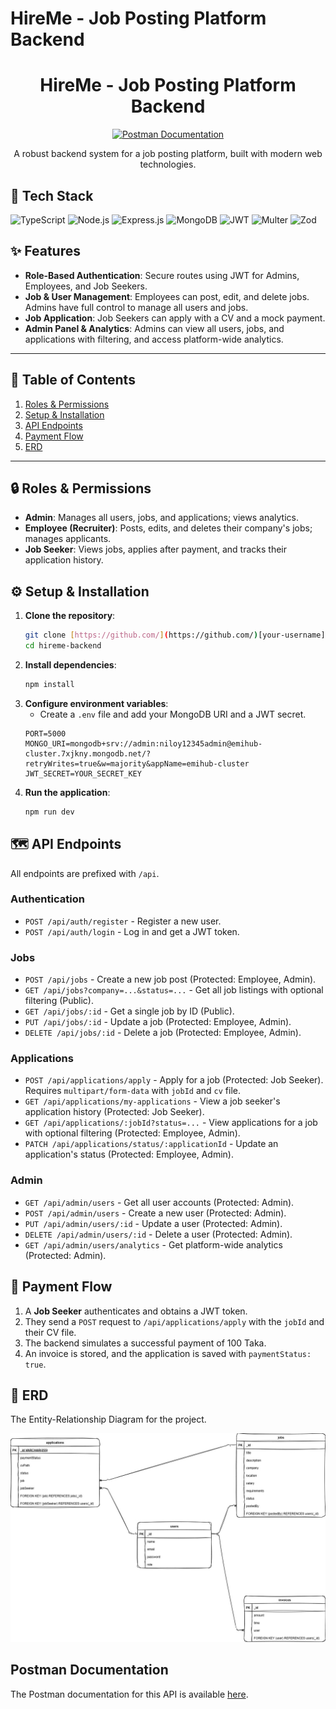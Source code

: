 # HireMe - Job Posting Platform Backend
<h1 align="center">HireMe - Job Posting Platform Backend</h1>

<p align="center">
  
  <a href="https://documenter.getpostman.com/view/46559868/2sB3BGFpD5">
    <img src="https://img.shields.io/badge/Postman-Documentation-F86D22?style=for-the-badge&logo=postman" alt="Postman Documentation">
  </a>
</p>

<p align="center">
  A robust backend system for a job posting platform, built with modern web technologies.
</p>

## 🚀 Tech Stack

<p>
  <img src="https://img.shields.io/badge/TypeScript-007ACC?style=for-the-badge&logo=typescript&logoColor=white" alt="TypeScript">
  <img src="https://img.shields.io/badge/Node.js-339933?style=for-the-badge&logo=nodedotjs&logoColor=white" alt="Node.js">
  <img src="https://img.shields.io/badge/Express.js-000000?style=for-the-badge&logo=express&logoColor=white" alt="Express.js">
  <img src="https://img.shields.io/badge/MongoDB-47A248?style=for-the-badge&logo=mongodb&logoColor=white" alt="MongoDB">
  <img src="https://img.shields.io/badge/JWT-000000?style=for-the-badge&logo=jsonwebtokens&logoColor=white" alt="JWT">
  <img src="https://img.ios/badge/Multer-white?style=for-the-badge&logo=multer" alt="Multer">
  <img src="https://img.shields.io/badge/Zod-367CFF?style=for-the-badge&logo=zod&logoColor=white" alt="Zod">
</p>

## ✨ Features

-   **Role-Based Authentication**: Secure routes using JWT for Admins, Employees, and Job Seekers.
-   **Job & User Management**: Employees can post, edit, and delete jobs. Admins have full control to manage all users and jobs.
-   **Job Application**: Job Seekers can apply with a CV and a mock payment.
-   **Admin Panel & Analytics**: Admins can view all users, jobs, and applications with filtering, and access platform-wide analytics.

---

## 📌 Table of Contents

1.  [Roles & Permissions](#-roles--permissions)
2.  [Setup & Installation](#-setup--installation)
3.  [API Endpoints](#-api-endpoints)
4.  [Payment Flow](#-payment-flow)
5.  [ERD](#-erd)

---

## 🔒 Roles & Permissions

-   **Admin**: Manages all users, jobs, and applications; views analytics.
-   **Employee (Recruiter)**: Posts, edits, and deletes their company's jobs; manages applicants.
-   **Job Seeker**: Views jobs, applies after payment, and tracks their application history.

## ⚙️ Setup & Installation

1.  **Clone the repository**:
    ```bash
    git clone [https://github.com/](https://github.com/)[your-username]/hireme-backend.git
    cd hireme-backend
    ```
2.  **Install dependencies**:
    ```bash
    npm install
    ```
3.  **Configure environment variables**:
    -   Create a `.env` file and add your MongoDB URI and a JWT secret.
    ```env
    PORT=5000
    MONGO_URI=mongodb+srv://admin:niloy12345admin@emihub-cluster.7xjkny.mongodb.net/?retryWrites=true&w=majority&appName=emihub-cluster
    JWT_SECRET=YOUR_SECRET_KEY
    ```
4.  **Run the application**:
    ```bash
    npm run dev
    ```

## 🗺️ API Endpoints

All endpoints are prefixed with `/api`.

### Authentication
-   `POST /api/auth/register` - Register a new user.
-   `POST /api/auth/login` - Log in and get a JWT token.

### Jobs
-   `POST /api/jobs` - Create a new job post (Protected: Employee, Admin).
-   `GET /api/jobs?company=...&status=...` - Get all job listings with optional filtering (Public).
-   `GET /api/jobs/:id` - Get a single job by ID (Public).
-   `PUT /api/jobs/:id` - Update a job (Protected: Employee, Admin).
-   `DELETE /api/jobs/:id` - Delete a job (Protected: Employee, Admin).

### Applications
-   `POST /api/applications/apply` - Apply for a job (Protected: Job Seeker). Requires `multipart/form-data` with `jobId` and `cv` file.
-   `GET /api/applications/my-applications` - View a job seeker's application history (Protected: Job Seeker).
-   `GET /api/applications/:jobId?status=...` - View applications for a job with optional filtering (Protected: Employee, Admin).
-   `PATCH /api/applications/status/:applicationId` - Update an application's status (Protected: Employee, Admin).

### Admin
-   `GET /api/admin/users` - Get all user accounts (Protected: Admin).
-   `POST /api/admin/users` - Create a new user (Protected: Admin).
-   `PUT /api/admin/users/:id` - Update a user (Protected: Admin).
-   `DELETE /api/admin/users/:id` - Delete a user (Protected: Admin).
-   `GET /api/admin/users/analytics` - Get platform-wide analytics (Protected: Admin).

## 💸 Payment Flow

1.  A **Job Seeker** authenticates and obtains a JWT token.
2.  They send a `POST` request to `/api/applications/apply` with the `jobId` and their CV file.
3.  The backend simulates a successful payment of 100 Taka.
4.  An invoice is stored, and the application is saved with `paymentStatus: true`.

## 📐 ERD

The Entity-Relationship Diagram for the project.

![ERD Image](ERD/HireMe-ERD.jpg)

## Postman Documentation

The Postman documentation for this API is available [here](https://documenter.getpostman.com/view/46559868/2sB3BGFpD5).

